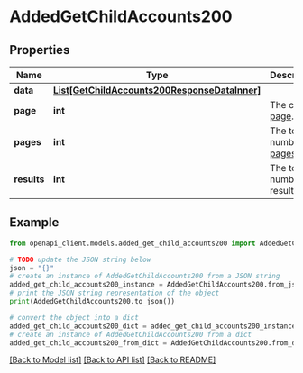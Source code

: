 # AddedGetChildAccounts200


## Properties

Name | Type | Description | Notes
------------ | ------------- | ------------- | -------------
**data** | [**List[GetChildAccounts200ResponseDataInner]**](GetChildAccounts200ResponseDataInner.md) |  | [optional] 
**page** | **int** | The current [page](https://techdocs.akamai.com/linode-api/reference/pagination). | [optional] [readonly] 
**pages** | **int** | The total number of [pages](https://techdocs.akamai.com/linode-api/reference/pagination). | [optional] [readonly] 
**results** | **int** | The total number of results. | [optional] [readonly] 

## Example

```python
from openapi_client.models.added_get_child_accounts200 import AddedGetChildAccounts200

# TODO update the JSON string below
json = "{}"
# create an instance of AddedGetChildAccounts200 from a JSON string
added_get_child_accounts200_instance = AddedGetChildAccounts200.from_json(json)
# print the JSON string representation of the object
print(AddedGetChildAccounts200.to_json())

# convert the object into a dict
added_get_child_accounts200_dict = added_get_child_accounts200_instance.to_dict()
# create an instance of AddedGetChildAccounts200 from a dict
added_get_child_accounts200_from_dict = AddedGetChildAccounts200.from_dict(added_get_child_accounts200_dict)
```
[[Back to Model list]](../README.md#documentation-for-models) [[Back to API list]](../README.md#documentation-for-api-endpoints) [[Back to README]](../README.md)


